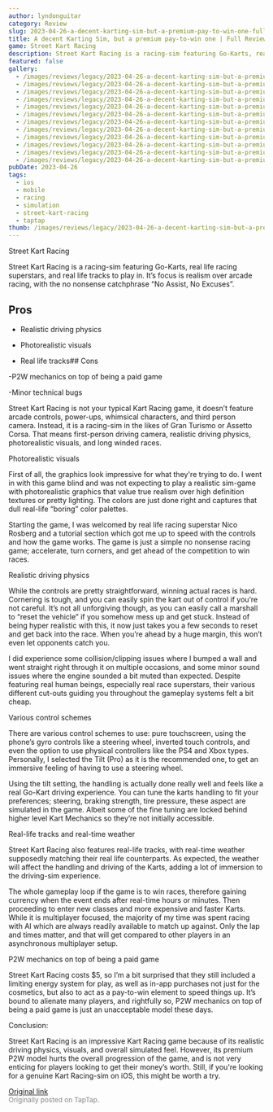 ```yaml
---
author: lyndonguitar
category: Review
slug: 2023-04-26-a-decent-karting-sim-but-a-premium-pay-to-win-one-full-review-street-kart-racing
title: A decent Karting Sim, but a premium pay-to-win one | Full Review - Street Kart Racing
game: Street Kart Racing
description: Street Kart Racing is a racing-sim featuring Go-Karts, real life racing superstars, and real life tracks to play in. It’s focus is realism over arcade racing, with the no nonsense catchphrase  “No Assist, No Excuses”.
featured: false
gallery:
  - /images/reviews/legacy/2023-04-26-a-decent-karting-sim-but-a-premium-pay-to-win-one--full-review---street-kart-racing-0.avif
  - /images/reviews/legacy/2023-04-26-a-decent-karting-sim-but-a-premium-pay-to-win-one--full-review---street-kart-racing-1.avif
  - /images/reviews/legacy/2023-04-26-a-decent-karting-sim-but-a-premium-pay-to-win-one--full-review---street-kart-racing-2.avif
  - /images/reviews/legacy/2023-04-26-a-decent-karting-sim-but-a-premium-pay-to-win-one--full-review---street-kart-racing-3.avif
  - /images/reviews/legacy/2023-04-26-a-decent-karting-sim-but-a-premium-pay-to-win-one--full-review---street-kart-racing-4.avif
  - /images/reviews/legacy/2023-04-26-a-decent-karting-sim-but-a-premium-pay-to-win-one--full-review---street-kart-racing-5.avif
  - /images/reviews/legacy/2023-04-26-a-decent-karting-sim-but-a-premium-pay-to-win-one--full-review---street-kart-racing-6.avif
  - /images/reviews/legacy/2023-04-26-a-decent-karting-sim-but-a-premium-pay-to-win-one--full-review---street-kart-racing-7.avif
  - /images/reviews/legacy/2023-04-26-a-decent-karting-sim-but-a-premium-pay-to-win-one--full-review---street-kart-racing-8.avif
  - /images/reviews/legacy/2023-04-26-a-decent-karting-sim-but-a-premium-pay-to-win-one--full-review---street-kart-racing-9.avif
  - /images/reviews/legacy/2023-04-26-a-decent-karting-sim-but-a-premium-pay-to-win-one--full-review---street-kart-racing-10.avif
  - /images/reviews/legacy/2023-04-26-a-decent-karting-sim-but-a-premium-pay-to-win-one--full-review---street-kart-racing-11.avif
pubDate: 2023-04-26
tags:
  - ios
  - mobile
  - racing
  - simulation
  - street-kart-racing
  - taptap
thumb: /images/reviews/legacy/2023-04-26-a-decent-karting-sim-but-a-premium-pay-to-win-one--full-review---street-kart-racing-0.avif
---
```


Street Kart Racing

Street Kart Racing is a racing-sim featuring Go-Karts, real life racing superstars, and real life tracks to play in. It’s focus is realism over arcade racing, with the no nonsense catchphrase  “No Assist, No Excuses”.




## Pros



- Realistic driving physics


- Photorealistic visuals


- Real life tracks## Cons


-P2W mechanics on top of being a paid game

-Minor technical bugs

Street Kart Racing is not your typical Kart Racing game, it doesn’t feature arcade controls, power-ups, whimsical characters, and third person camera. Instead, it is a racing-sim in the likes of Gran Turismo or Assetto Corsa. That means first-person driving camera, realistic driving physics, photorealistic visuals, and long winded races.

Photorealistic visuals

First of all, the graphics look impressive for what they're trying to do. I went in with this game blind and was not expecting to play a realistic sim-game with photorealistic graphics that value true realism over high definition textures or pretty lighting. The colors are just done right and captures that dull real-life “boring” color palettes.

Starting the game, I was welcomed by real life racing superstar Nico Rosberg and a tutorial section which got me up to speed with the controls and how the game works. The game is just a simple no nonsense racing game; accelerate, turn corners, and get ahead of the competition to win races.

Realistic driving physics

While the controls are pretty straightforward, winning actual races is hard. Cornering is tough, and you can easily spin the kart out of control if you’re not careful. It’s not all unforgiving though, as you can easily call a marshall to “reset the vehicle” if you somehow mess up and get stuck. Instead of being hyper realistic with this, it now just takes you a few seconds to reset and get back into the race. When you’re ahead by a huge margin, this won’t even let opponents catch you.

I did experience some collision/clipping issues where I bumped a wall and went straight right through it on multiple occasions, and some minor sound issues where the engine sounded a bit muted than expected. Despite featuring real human beings, especially real race superstars, their various different cut-outs guiding you throughout the gameplay systems felt a bit cheap.

Various control schemes

There are various control schemes to use: pure touchscreen, using the phone’s gyro controls like a steering wheel, inverted touch controls, and even the option to use physical controllers like the PS4 and Xbox types. Personally, I selected the Tilt (Pro) as it is the recommended one, to get an immersive feeling of having to use a steering wheel.

Using the tilt setting, the handling is actually done really well and feels like a real Go-Kart driving experience. You can tune the karts handling to fit your preferences; steering, braking strength, tire pressure, these aspect are simulated in the game. Albeit some of the fine tuning are locked behind higher level Kart Mechanics so they’re not initially accessible.

Real-life tracks and real-time weather

Street Kart Racing also features real-life tracks, with real-time weather supposedly matching their real life counterparts. As expected, the weather will affect the handling and driving of the Karts, adding a lot of immersion to the driving-sim experience.

The whole gameplay loop if the game is to win races, therefore gaining currency when the event ends after real-time hours or minutes. Then proceeding to enter new classes and more expensive and faster Karts. While it is multiplayer focused, the majority of my time was spent racing with AI which are always readily available to match up against. Only the lap and times matter, and that will get compared to other players in an asynchronous multiplayer setup.

P2W mechanics on top of being a paid game

Street Kart Racing costs $5, so I’m a bit surprised that they still included a limiting energy system for play, as well as in-app purchases not just for the cosmetics, but also to act as a pay-to-win element to speed things up. It’s bound to alienate many players, and rightfully so, P2W mechanics on top of being a paid game is just an unacceptable model these days.

Conclusion:

Street Kart Racing is an impressive Kart Racing game because of its realistic driving physics, visuals, and overall simulated feel. However, its premium P2W model hurts the overall progression of the game, and is not very enticing for players looking to get their money’s worth. Still, if you're looking for a genuine Kart Racing-sim on iOS, this might be worth a try.

[Original link](https://www.taptap.io/post/5245245)<br><span style="font-size: 0.95em; color: #888;">Originally posted on TapTap.</span>